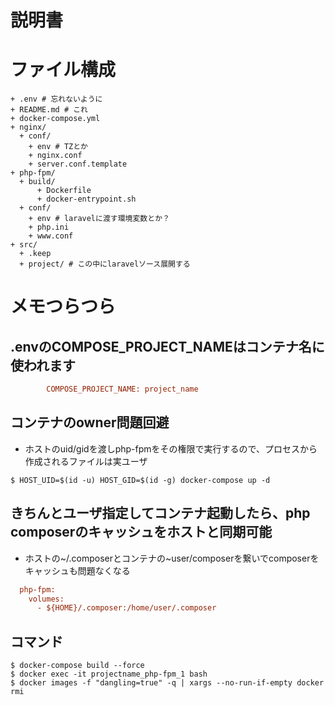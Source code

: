 説明書
======

# ファイル構成
```
+ .env # 忘れないように
+ README.md # これ
+ docker-compose.yml
+ nginx/
  + conf/
    + env # TZとか
    + nginx.conf
    + server.conf.template
+ php-fpm/
  + build/
      + Dockerfile
      + docker-entrypoint.sh
  + conf/
    + env # laravelに渡す環境変数とか？
    + php.ini
    + www.conf
+ src/
  + .keep
  + project/ # この中にlaravelソース展開する
```

# メモつらつら
## .envのCOMPOSE_PROJECT_NAMEはコンテナ名に使われます
```ini
        COMPOSE_PROJECT_NAME: project_name
```

## コンテナのowner問題回避
- ホストのuid/gidを渡しphp-fpmをその権限で実行するので、プロセスから作成されるファイルは実ユーザ
```shell
$ HOST_UID=$(id -u) HOST_GID=$(id -g) docker-compose up -d
```
## きちんとユーザ指定してコンテナ起動したら、php composerのキャッシュをホストと同期可能
- ホストの~/.composerとコンテナの~user/composerを繋いでcomposerをキャッシュも問題なくなる
```ini
  php-fpm:
    volumes:
      - ${HOME}/.composer:/home/user/.composer
```

## コマンド
```shell
$ docker-compose build --force
$ docker exec -it projectname_php-fpm_1 bash
$ docker images -f "dangling=true" -q | xargs --no-run-if-empty docker rmi
```

